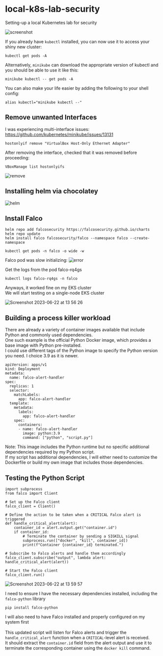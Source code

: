 # local-k8s-lab-security
Setting-up a local Kubernetes lab for security  <br/>

![screenshot](https://github.com/nigeldouglas-itcarlow/local-k8s-lab-security/assets/126002808/1f5d3859-7c39-4f25-b464-252b88fce8aa)

If you already have ```kubectl``` installed, you can now use it to access your shiny new cluster:
```
kubectl get pods -A
```
Alternatively, ```minikube``` can download the appropriate version of kubectl and you should be able to use it like this:
```
minikube kubectl -- get pods -A
```
You can also make your life easier by adding the following to your shell config:
```
alias kubectl="minikube kubectl --"
```
## Remove unwanted Interfaces

I was experiencing multi-interface issues: <br/>
https://github.com/kubernetes/minikube/issues/13131
```
hostonlyif remove "VirtualBox Host-Only Ethernet Adapter"
```
After removing the interface, checked that it was removed before proceeding:
```
VBoxManage list hostonlyifs
```

![remove](https://github.com/nigeldouglas-itcarlow/local-k8s-lab-security/assets/126002808/079b4db4-bdb5-48d7-a1eb-26f334b0dca9)

## Installing helm via chocolatey

![helm](https://github.com/nigeldouglas-itcarlow/local-k8s-lab-security/assets/126002808/2ff6b904-9b35-44ff-8c0d-94335a638b54)

## Install Falco
```
helm repo add falcosecurity https://falcosecurity.github.io/charts
helm repo update
helm install falco falcosecurity/falco --namespace falco --create-namespace
```

```
kubectl get pods -n falco -o wide -w
```

Falco pod was slow initializing:
![error](https://github.com/nigeldouglas-itcarlow/local-k8s-lab-security/assets/126002808/1ba52ff4-19cc-4c41-a25d-d8dbaf76bb91)


Get the logs from the pod falco-rq4gs
```
kubectl logs falco-rq4gs -n falco
```

Anyways, it worked fine on my EKS cluster <br/>
We will start testing on a single-node EKS cluster

![Screenshot 2023-06-22 at 13 56 26](https://github.com/nigeldouglas-itcarlow/local-k8s-lab-security/assets/126002808/514a5da0-2c04-4332-b2a8-2b1385165d45)


## Building a process killer workload

There are already a variety of container images available that include Python and commonly used dependencies. <br/>
One such example is the official Python Docker image, which provides a base image with Python pre-installed.  <br/>
I could use different tags of the Python image to specify the Python version you need. I choice 3.9 as it is newer.

```
apiVersion: apps/v1
kind: Deployment
metadata:
  name: falco-alert-handler
spec:
  replicas: 1
  selector:
    matchLabels:
      app: falco-alert-handler
  template:
    metadata:
      labels:
        app: falco-alert-handler
    spec:
      containers:
      - name: falco-alert-handler
        image: python:3.9
        command: ["python", "script.py"]
```

Note: This image includes the Python runtime but no specific additional dependencies required by my Python script. <br/>
If my script has additional dependencies, I will either need to customize the Dockerfile or build my own image that includes those dependencies.

## Testing the Python Script

```
import subprocess
from falco import Client

# Set up the Falco client
falco_client = Client()

# Define the action to be taken when a CRITICAL Falco alert is triggered
def handle_critical_alert(alert):
    container_id = alert.output.get("container.id")
    if container_id:
        # Terminate the container by sending a SIGKILL signal
        subprocess.run(["docker", "kill", container_id])
        print(f"Container {container_id} terminated.")

# Subscribe to Falco alerts and handle them accordingly
falco_client.subscribe("output", lambda alert: handle_critical_alert(alert))

# Start the Falco client
falco_client.run()
```

![Screenshot 2023-06-22 at 13 59 57](https://github.com/nigeldouglas-itcarlow/local-k8s-lab-security/assets/126002808/c80a96fc-33a1-4619-b3b0-0dc70c0bf1a1)

I need to ensure I have the necessary dependencies installed, including the ```falco-python``` library <br/>

```
pip install falco-python
```

I will also need to have Falco installed and properly configured on my system first <br/>
<br/>
This updated script will listen for Falco alerts and trigger the ```handle_critical_alert``` function when a ```CRITICAL```-level alert is received. <br/>
It should extract the ```container.id``` field from the alert output and use it to terminate the corresponding container using the ```docker kill``` command.
